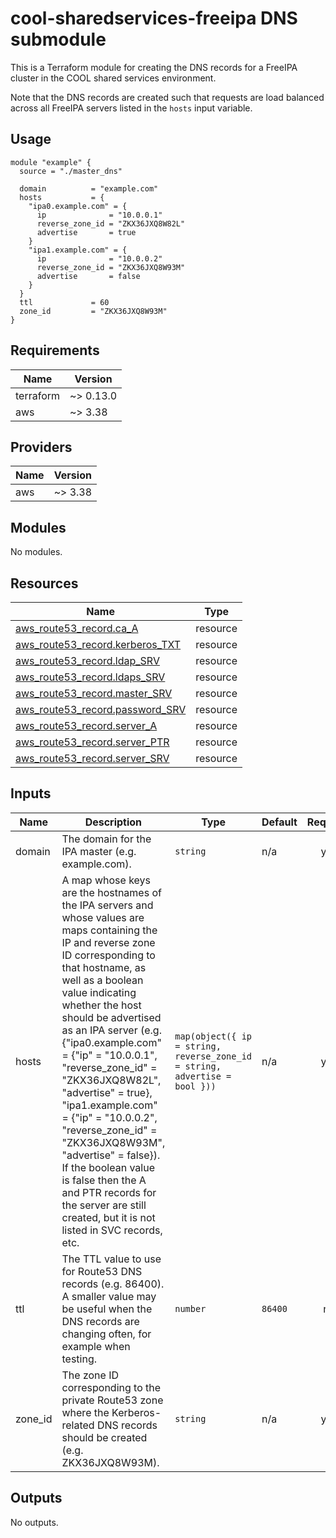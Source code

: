 # cool-sharedservices-freeipa DNS submodule #

This is a Terraform module for creating the DNS records for a FreeIPA
cluster in the COOL shared services environment.

Note that the DNS records are created such that requests are load
balanced across all FreeIPA servers listed in the `hosts` input
variable.

## Usage ##

```hcl
module "example" {
  source = "./master_dns"

  domain          = "example.com"
  hosts           = {
    "ipa0.example.com" = {
      ip              = "10.0.0.1"
      reverse_zone_id = "ZKX36JXQ8W82L"
      advertise       = true
    }
    "ipa1.example.com" = {
      ip              = "10.0.0.2"
      reverse_zone_id = "ZKX36JXQ8W93M"
      advertise       = false
    }
  }
  ttl             = 60
  zone_id         = "ZKX36JXQ8W93M"
}
```

## Requirements ##

| Name | Version |
|------|---------|
| terraform | ~> 0.13.0 |
| aws | ~> 3.38 |

## Providers ##

| Name | Version |
|------|---------|
| aws | ~> 3.38 |

## Modules ##

No modules.

## Resources ##

| Name | Type |
|------|------|
| [aws_route53_record.ca_A](https://registry.terraform.io/providers/hashicorp/aws/latest/docs/resources/route53_record) | resource |
| [aws_route53_record.kerberos_TXT](https://registry.terraform.io/providers/hashicorp/aws/latest/docs/resources/route53_record) | resource |
| [aws_route53_record.ldap_SRV](https://registry.terraform.io/providers/hashicorp/aws/latest/docs/resources/route53_record) | resource |
| [aws_route53_record.ldaps_SRV](https://registry.terraform.io/providers/hashicorp/aws/latest/docs/resources/route53_record) | resource |
| [aws_route53_record.master_SRV](https://registry.terraform.io/providers/hashicorp/aws/latest/docs/resources/route53_record) | resource |
| [aws_route53_record.password_SRV](https://registry.terraform.io/providers/hashicorp/aws/latest/docs/resources/route53_record) | resource |
| [aws_route53_record.server_A](https://registry.terraform.io/providers/hashicorp/aws/latest/docs/resources/route53_record) | resource |
| [aws_route53_record.server_PTR](https://registry.terraform.io/providers/hashicorp/aws/latest/docs/resources/route53_record) | resource |
| [aws_route53_record.server_SRV](https://registry.terraform.io/providers/hashicorp/aws/latest/docs/resources/route53_record) | resource |

## Inputs ##

| Name | Description | Type | Default | Required |
|------|-------------|------|---------|:--------:|
| domain | The domain for the IPA master (e.g. example.com). | `string` | n/a | yes |
| hosts | A map whose keys are the hostnames of the IPA servers and whose values are maps containing the IP and reverse zone ID corresponding to that hostname, as well as a boolean value indicating whether the host should be advertised as an IPA server (e.g. {"ipa0.example.com" = {"ip" = "10.0.0.1", "reverse\_zone\_id" = "ZKX36JXQ8W82L", "advertise" = true}, "ipa1.example.com" = {"ip" = "10.0.0.2", "reverse\_zone\_id" = "ZKX36JXQ8W93M", "advertise" = false}).  If the boolean value is false then the A and PTR records for the server are still created, but it is not listed in SVC records, etc. | `map(object({ ip = string, reverse_zone_id = string, advertise = bool }))` | n/a | yes |
| ttl | The TTL value to use for Route53 DNS records (e.g. 86400).  A smaller value may be useful when the DNS records are changing often, for example when testing. | `number` | `86400` | no |
| zone\_id | The zone ID corresponding to the private Route53 zone where the Kerberos-related DNS records should be created (e.g. ZKX36JXQ8W93M). | `string` | n/a | yes |

## Outputs ##

No outputs.
